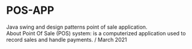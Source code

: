 # POS-APP
 Java swing and design patterns point of sale application.  
 About Point Of Sale (POS) system: is a computerized application used to record sales and handle payments. / March 2021
